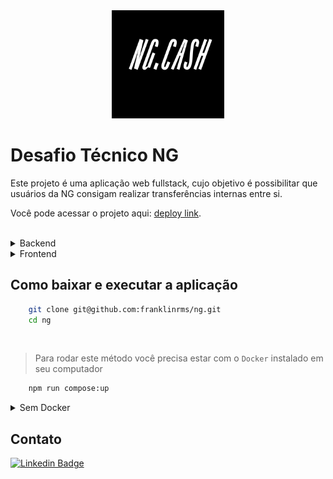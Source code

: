<div align="center">
  <img src="./web/src/assets/logo_ng_cash.gif" width="180" alt="Logo ng cash" />
</div>


# Desafio Técnico NG

Este projeto é uma aplicação web fullstack, cujo objetivo é possibilitar que usuários da NG consigam realizar transferências internas entre si.

Você pode acessar o projeto aqui: [deploy link](https://www.ng-franklin.cf/).

<br>

<details>
  <summary>Backend</summary>
  
  ### Rotas
  
  | Rota                    | Método http                                  | Descrição                                                            |
  | ----------------------- | -------------------------------------------- | -------------------------------------------------------------------- |
  | /register               | POST                                         | Cria uma conta                                                       |
  | /login                  | POST                                         | Realiza login                                                        |
  | /user                   | GET                                          | Pega os dados do usuário logado                                      |
  | /transfer               | POST                                         | Realiza uma transferência para outro usuário                         |
  | /transfer               | GET                                          | Pega o histórico de transferências do usuário                        |
  | /transfer/cashIn        | GET                                          | Pega o histórico de transferências do usuário filtrado por entradas  |
  | /transfer/cashOut       | GET                                          | Pega o histórico de transferências do usuário filtrado por saídas    |

  
  ### Autenticação
  
  Este projeto utiliza a estratégia JWT para autenticação de seus usuários, a estratégia é utilizada para gerenciar o estado autenticado dos usuários logados. 
  
  ### Arquitetura
  
  Este projeto usa a arquitetura MSC que divide a aplicação em 3 partes como:
  - Model: tudo relacionado à conexão com o banco de dados;
  - Service: tudo relacionado às regras de negócio da aplicação;
  - Controller: lida com a entrada do usuário;
  
  ### Técnologias usadas
  - [TypeScript](https://www.typescriptlang.org/) como linguagem;
  - [JWT](https://jwt.io/introduction) para autenticação com nome de usuário e senha;
  - [PostgreSQL](https://www.postgresql.org/) como banco de dados, usando:
    - [Prisma](https://www.prisma.io/) como ORM;

 
</details>

<details>
  <summary>Frontend</summary>
  
  Login | Cadastro
   - É feita a validação do nome de usuário e senha, sendo que o botão para acessar o aplicativo fica habilitado apenas após a inserção de dados válidos;
  
  Conta digital
   - Mostra o saldo da conta e é possível fazer transferências para outros usuários;
   - Tabela com os detalhes de todas as transações que o usuário participou;
   - Mecanismo para filtrar a tabela por data de transação e/ou transações do tipo cash-in/cash-out;
  
  ### Técnologias usadas
  - [TypeScript](https://www.typescriptlang.org/) como linguagem;
  - [Axios](https://axios-http.com/ptbr/) para realizar a integração com o backend;
  - [React](https://reactjs.org/) para construir as telas, usando:
    - ContextAPI como gerenciador de estados;
  - [Styled Components](https://styled-components.com/) para estilização;
 
</details>

## Como baixar e executar a aplicação

```bash
    git clone git@github.com:franklinrms/ng.git
    cd ng
``` 

<br>

> Para rodar este método você precisa estar com o ``Docker`` instalado em seu computador

```bash
    npm run compose:up
``` 

<details>
  <summary>Sem Docker</summary>
  
  <br>
  
> Para rodar este método você precisa estar com o ``node`` instalado em seu computador e acesso a um banco de dados ``PostgreSQL``

- Para instalar dependências do Backend:

```bash
    cd server && npm install
``` 
Você deverá configurar as variáveis de ambiente em um arquivo ``.env``

>`env.example`
  ```env
    APP_PORT=3001
    DATABASE_URL=postgres://postgres:SENHA@localhost:5432/ng
    JWT_SECRET=secret
  ```
 - Para gerar as tabelas:
   ```bash
      npm run db:reset
    ``` 
  
 - Para executar a api:
     ```bash
      npm start
     ``` 
 <br>

 - Para instalar dependências do Frontend:
  ```bash
      cd web && npm install
  ``` 
  
  - Para executar o projeto:
  ```bash
      npm start
  ``` 

</details>


## Contato 
 
[![Linkedin Badge](https://img.shields.io/badge/-Franklin%20Ramos-0D1117?style=flat-square&logo=Linkedin&logoColor=white&link=https://www.linkedin.com/in/franklinrms/)](https://www.linkedin.com/in/franklinrms/) 


